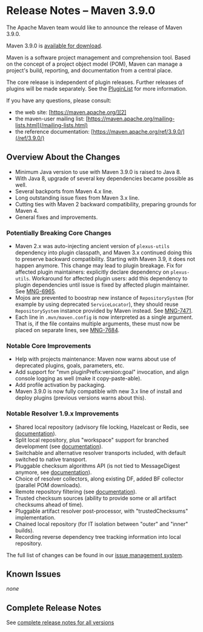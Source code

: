 <!--
 Licensed to the Apache Software Foundation (ASF) under one
 or more contributor license agreements.  See the NOTICE file
 distributed with this work for additional information
 regarding copyright ownership.  The ASF licenses this file
 to you under the Apache License, Version 2.0 (the
 "License"); you may not use this file except in compliance
 with the License.  You may obtain a copy of the License at

   http://www.apache.org/licenses/LICENSE-2.0

 Unless required by applicable law or agreed to in writing,
 software distributed under the License is distributed on an
 "AS IS" BASIS, WITHOUT WARRANTIES OR CONDITIONS OF ANY
 KIND, either express or implied.  See the License for the
 specific language governing permissions and limitations
 under the License.

 NOTE: For help with the syntax of this file, see:
 http://maven.apache.org/doxia/modules/index.html#Markdown
-->

# Release Notes &#x2013; Maven 3.9.0

The Apache Maven team would like to announce the release of Maven 3.9.0.

Maven 3.9.0 is [available for download][0].

Maven is a software project management and comprehension tool. Based on the concept of a project object model (POM), Maven can manage a project's build, reporting, and documentation from a central place.

The core release is independent of plugin releases. Further releases of plugins will be made separately. See the [PluginList][1] for more information.

If you have any questions, please consult:

- the web site: [https://maven.apache.org/][2]
- the maven-user mailing list: [https://maven.apache.org/mailing-lists.html](/mailing-lists.html)
- the reference documentation: [https://maven.apache.org/ref/3.9.0/](/ref/3.9.0/)

## Overview About the Changes

* Minimum Java version to use with Maven 3.9.0 is raised to Java 8.
* With Java 8, upgrade of several key dependencies became possible as well.
* Several backports from Maven 4.x line.
* Long outstanding issue fixes from Maven 3.x line.
* Cutting ties with Maven 2 backward compatibility, preparing grounds for Maven 4.
* General fixes and improvements.

### Potentially Breaking Core Changes

* Maven 2.x was auto-injecting ancient version of `plexus-utils` dependency into plugin classpath, and Maven 3.x continued doing this to preserve backward compatibility. Starting with Maven 3.9, it does not happen anymore. This change may lead to plugin breakage. Fix for affected plugin maintainers: explicitly declare dependency on `plexus-utils`. Workaround for affected plugin users: add this dependency to plugin dependencies until issue is fixed by affected plugin maintainer. See [MNG-6965](https://issues.apache.org/jira/browse/MNG-6965).
* Mojos are prevented to boostrap new instance of `RepositorySystem` (for example by using deprecated `ServiceLocator`), they should reuse `RepositorySystem` instance provided by Maven instead. See [MNG-7471](https://issues.apache.org/jira/browse/MNG-7471).
* Each line in `.mvn/maven.config` is now interpreted as a single argument. That is, if the file contains multiple arguments, these must now be placed on separate lines, see [MNG-7684](https://issues.apache.org/jira/browse/MNG-7684).

### Notable Core Improvements

* Help with projects maintenance: Maven now warns about use of deprecated plugins, goals, parameters, etc.
* Add support for "mvn pluginPrefix:version:goal" invocation, and align console logging as well (make it copy-paste-able).
* Add profile activation by packaging.
* Maven 3.9.0 is now fully compatible with new 3.x line of install and deploy plugins (previous versions warns about this).

### Notable Resolver 1.9.x Improvements

* Shared local repository (advisory file locking, Hazelcast or Redis, see [documentation](https://maven.apache.org/resolver/local-repository.html#shared-access-to-local-repository)).
* Split local repository, plus "workspace" support for branched development (see [documentation](https://maven.apache.org/resolver/local-repository.html#split-local-repository)).
* Switchable and alternative resolver transports included, with default switched to native transport.
* Pluggable checksum algorithms API (is not tied to MessageDigest anymore, see [documentation](https://maven.apache.org/resolver/about-checksums.html)).
* Choice of resolver collectors, along existing DF, added BF collector (parallel POM downloads).
* Remote repository filtering (see [documentation](https://maven.apache.org/resolver/remote-repository-filtering.html)).
* Trusted checksum sources (ability to provide some or all artifact checksums ahead of time).
* Pluggable artifact resolver post-processor, with "trustedChecksums" implementation.
* Chained local repository (for IT isolation between "outer" and "inner" builds).
* Recording reverse dependency tree tracking information into local repository.

The full list of changes can be found in our [issue management system][4].

## Known Issues

*none*

## Complete Release Notes

See [complete release notes for all versions][5]

[0]: ../../download.html
[1]: ../../plugins/index.html
[2]: https://maven.apache.org/
[4]: https://issues.apache.org/jira/secure/ReleaseNote.jspa?projectId=12316922&version=12350913
[5]: ../../docs/history.html
